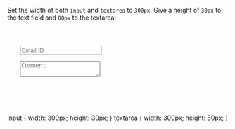 Set the width of both `input` and `textarea` to `300px`. Give a height of `30px` to the text field and `80px` to the textarea:

<codeblock language="css" type="exercise" testMode="fixedInput">
<code>
<panel language="html">
<form>
    <input type="email" placeholder="Email ID"><br>
    <textarea placeholder="Comment"></textarea>
</form>
</panel>
<panel language="css">

</panel>
</code>

<solution>
input {
  width: 300px;
  height: 30px;
}
textarea {
  width: 300px;
  height: 80px;
}
</solution>
</codeblock>